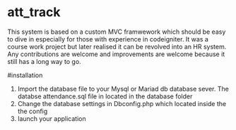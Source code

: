 # att_track
This system is based on a custom MVC framwework which should be easy to dive in especially for those with experience in codeigniter. It was a course work project but later realised it can be revolved into an HR system.
Any contributions are welcome and improvements are welcome because it still has a long way to go.

#installation
1. Import the database file to your Mysql or Mariad db database sever. The databse attendance.sql file in located in the database folder
1. Change the database settings in Dbconfig.php which located inside the the config
1. launch your application 



